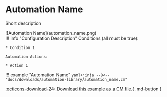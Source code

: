 # Automation Name
<!-- 
How to publish a new automation:
1. Create a new directory under the automations directory that matches the name of the new automation
2. Copy this file to the new directory and change the file name to README.md. 
3. Place the related CM file and example image in the same directory and give the files the same name as the automation.
4. Change all instances of "Automation Name" to match the name of your automation
5. Add a short description and image, and fill in the list of conditions and automation actions.
6. Delete this comment and publish the automation!
!-->
Short description

<div class="automationImage" style="align:right" markdown="1">
![Automation Name](automation_name.png)
</div>
<div class="automationDescription" markdown="1">
!!! info "Configuration Description"
    Conditions (all must be true):

    * Condition 1

    Automation Actions:

    * Action 1

</div>

!!! example "Automation Name"
    ```yaml+jinja
    --8<-- "docs/downloads/automation-library/automation_name.cm"
    ```
    <div class="result" markdown>
      <span>
      [:octicons-download-24: Download this example as a CM file.](/downloads/automation-library/automation_name.cm){ .md-button }
      </span>
    </div>



